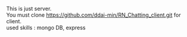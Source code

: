 This is just server.  
You must clone https://github.com/ddai-min/RN_Chatting_client.git for client.  
used skills : mongo DB, express  
